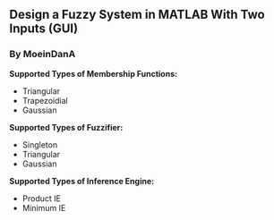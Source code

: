 ## Design a Fuzzy System in MATLAB With Two Inputs (GUI) ##

### By MoeinDanA ###

**Supported Types of Membership Functions:**
- Triangular
- Trapezoidial
- Gaussian


**Supported Types of Fuzzifier:**
- Singleton
- Triangular
- Gaussian

**Supported Types of Inference Engine:**
- Product IE
- Minimum IE
